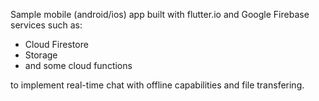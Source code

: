 Sample mobile (android/ios) app built with flutter.io and Google Firebase services such as:
- Cloud Firestore
- Storage
- and some cloud functions

to implement real-time chat with offline capabilities and file transfering.
